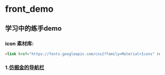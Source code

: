 # front_demo

## 学习中的练手demo

### icon 素材库:
```html
<link href="https://fonts.googleapis.com/css2?family=Material+Icons" rel="stylesheet">
```

### 1.[仿掘金的导航栏]('https://allenxu317.github.io/front_demo/%E4%BB%BF%E6%8E%98%E9%87%91/%E6%8E%98%E9%87%91%E5%AF%BC%E8%88%AA%E6%A0%8F.html')